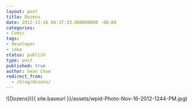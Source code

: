 ```yaml
---
layout: post
title: Dozens
date: 2012-11-16 06:37:33.000000000 -08:00
categories:
- Comic
tags:
- developer
- idea
status: publish
type: post
published: true
author: Sean Choe
redirect_from:
  - /blog/dozens/
---
```

![Dozens]({{ site.baseurl }}/assets/wpid-Photo-Nov-16-2012-1244-PM.jpg)
